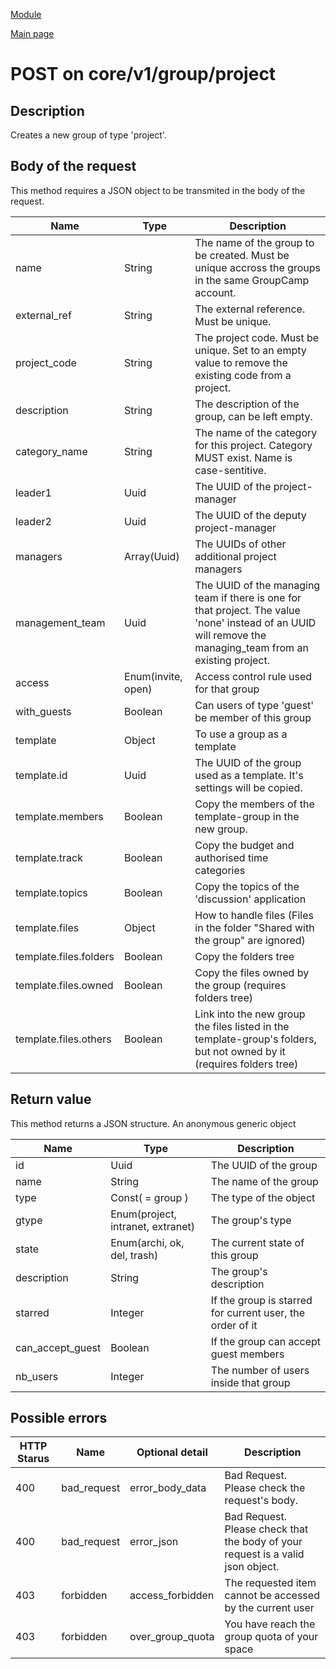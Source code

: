 
[Module](./README.md)

[Main page](../README.md)


# POST on core/v1/group/project

## Description


Creates a new group of type 'project'.







## Body of the request


This method requires a JSON object to be transmited in the body of the request.

Name   |  Type   |   Description
-------|---------|--------------
name | String | The name of the group to be created. Must be unique accross the groups in the same GroupCamp account.
external_ref | String | The external reference. Must be unique.
project_code | String | The project code. Must be unique. Set to an empty value to remove the existing code from a project.
description | String | The description of the group, can be left empty.
category_name | String | The name of the category for this project. Category MUST exist. Name is case-sentitive.
leader1 | Uuid | The UUID of the project-manager
leader2 | Uuid | The UUID of the deputy project-manager
managers | Array(Uuid) | The UUIDs of other additional project managers
management_team | Uuid | The UUID of the managing team if there is one for that project. The value 'none' instead of an UUID will remove the managing_team from an existing project.
access | Enum(invite, open) | Access control rule used for that group
with_guests | Boolean | Can users of type 'guest' be member of this group
template | Object | To use a group as a template
template.id | Uuid | The UUID of the group used as a template. It's settings will be copied.
template.members | Boolean | Copy the members of the template-group in the new group.
template.track | Boolean | Copy the budget and authorised time categories
template.topics | Boolean | Copy the topics of the 'discussion' application
template.files | Object | How to handle files (Files in the folder "Shared with the group" are ignored)
template.files.folders | Boolean | Copy the folders tree
template.files.owned | Boolean | Copy the files owned by the group (requires folders tree)
template.files.others | Boolean | Link into the new group the files listed in the template-group's folders, but not owned by it (requires folders tree)





## Return value


This method returns a JSON structure. An anonymous generic object

Name   |  Type   |  Description
-------|---------|-------------
id | Uuid | The UUID of the group
name | String | The name of the group
type | Const( = group ) | The type of the object
gtype | Enum(project, intranet, extranet) | The group's type
state | Enum(archi, ok, del, trash) | The current state of this group
description | String | The group's description
starred | Integer | If the group is starred for current user, the order of it
can_accept_guest | Boolean | If the group can accept guest members
nb_users | Integer | The number of users inside that group






## Possible errors


HTTP Starus | Name   | Optional detail   | Description  
------------|--------|-------------------|------------
400 | bad_request | error_body_data | Bad Request. Please check the request's body.	
400 | bad_request | error_json | Bad Request. Please check that the body of your request is a valid json object.	
403 | forbidden | access_forbidden | The requested item cannot be accessed by the current user	
403 | forbidden | over_group_quota | You have reach the group quota of your space	



